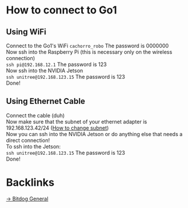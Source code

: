 # How to connect to Go1  
  
## Using WiFi  
  
Connect to the Go1's WiFi `cachorro_robo` The password is 0000000  
Now ssh into the Raspberry Pi (this is necessary only on the wireless connection)  
`ssh pi@192.168.12.1` The password is 123  
Now ssh into the NVIDIA Jetson  
`ssh unitree@192.168.123.15` The password is 123  
Done!  
  
## Using Ethernet Cable  
  
Connect the cable (duh)  
Now make sure that the subnet of your ethernet adapter is 192.168.123.42/24 ([How to change subnet](/How%20to%20change%20subnet.md))  
Now you can ssh into the NVIDIA Jetson or do anything else that needs a direct connection!  
To ssh into the Jetson:  
`ssh unitree@192.168.123.15` The password is 123  
Done!  
  
  
  
# Backlinks    
  
[-> Bitdog General](/Bitdog%20General.md)    

